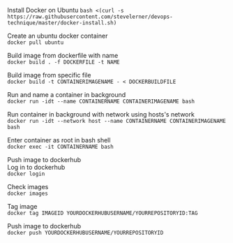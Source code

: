 Install Docker on Ubuntu
`bash <(curl -s https://raw.githubusercontent.com/stevelerner/devops-technique/master/docker-install.sh)`

Create an ubuntu docker container  
`docker pull ubuntu`

Build image from dockerfile with name  
`docker build . -f DOCKERFILE -t NAME `

Build image from specific file  
`docker build -t CONTAINERIMAGENAME - < DOCKERBUILDFILE`

Run and name a container in background  
`docker run -idt --name CONTAINERNAME CONTAINERIMAGENAME bash`

Run container in background with network using hosts's network  
`docker run -idt --network host --name CONTAINERNAME CONTAINERIMAGENAME bash`

Enter container as root in bash shell  
`docker exec -it CONTAINERNAME bash`

Push image to dockerhub  
Log in to dockerhub  
`docker login`

Check images  
`docker images`

Tag image  
`docker tag IMAGEID YOURDOCKERHUBUSERNAME/YOURREPOSITORYID:TAG`

Push image to dockerhub  
`docker push YOURDOCKERHUBUSERNAME/YOURREPOSITORYID`
